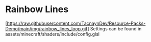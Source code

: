 # Rainbow Lines
[https://raw.githubusercontent.com/TacnaynDev/Resource-Packs-Demo/main/img/rainbow_lines_loop.gif]
Settings can be found in assets/minecraft/shaders/include/config.glsl

